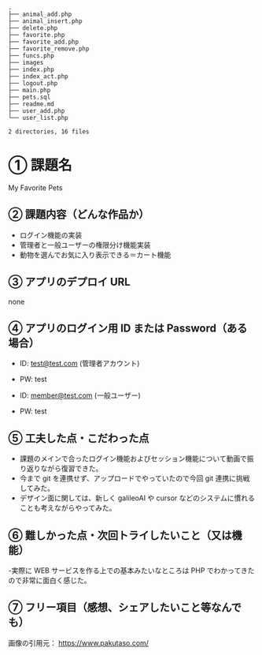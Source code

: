 ```
.
├── animal_add.php
├── animal_insert.php
├── delete.php
├── favorite.php
├── favorite_add.php
├── favorite_remove.php
├── funcs.php
├── images
├── index.php
├── index_act.php
├── logout.php
├── main.php
├── pets.sql
├── readme.md
├── user_add.php
└── user_list.php

2 directories, 16 files
```

# ① 課題名

My Favorite Pets

## ② 課題内容（どんな作品か）

- ログイン機能の実装
- 管理者と一般ユーザーの権限分け機能実装
- 動物を選んでお気に入り表示できる＝カート機能

## ③ アプリのデプロイ URL

none

## ④ アプリのログイン用 ID または Password（ある場合）

- ID: test@test.com (管理者アカウント)
- PW: test

- ID: member@test.com (一般ユーザー)
- PW: test

## ⑤ 工夫した点・こだわった点

- 課題のメインで合ったログイン機能およびセッション機能について動画で振り返りながら復習できた。
- 今まで git を連携せず、アップロードでやっていたので今回 git 連携に挑戦してみた。
- デザイン面に関しては、新しく galileoAI や cursor などのシステムに慣れることも考えながらやってみた。

## ⑥ 難しかった点・次回トライしたいこと（又は機能）

-実際に WEB サービスを作る上での基本みたいなところは PHP でわかってきたので非常に面白く感じた。

## ⑦ フリー項目（感想、シェアしたいこと等なんでも）

画像の引用元：
https://www.pakutaso.com/
